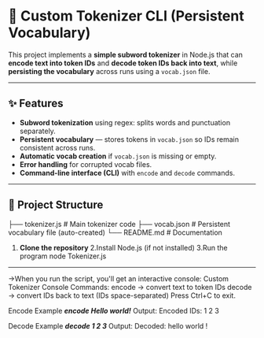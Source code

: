 # 📝 Custom Tokenizer CLI (Persistent Vocabulary)

This project implements a **simple subword tokenizer** in Node.js that can **encode text into token IDs** and **decode token IDs back into text**, while **persisting the vocabulary** across runs using a `vocab.json` file.

---

## ✨ Features

- **Subword tokenization** using regex: splits words and punctuation separately.
- **Persistent vocabulary** — stores tokens in `vocab.json` so IDs remain consistent across runs.
- **Automatic vocab creation** if `vocab.json` is missing or empty.
- **Error handling** for corrupted vocab files.
- **Command-line interface (CLI)** with `encode` and `decode` commands.

---

## 📂 Project Structure

├── tokenizer.js # Main tokenizer code
├── vocab.json # Persistent vocabulary file (auto-created)
└── README.md # Documentation

1. **Clone the repository**
2.Install Node.js (if not installed)
3.Run the program
 node Tokenizer.js
---
->When you run the script, you'll get an interactive console:
Custom Tokenizer Console
Commands:
  encode <text>   → convert text to token IDs
  decode <ids>    → convert IDs back to text (IDs space-separated)
Press Ctrl+C to exit.

Encode Example
***encode Hello world!*** 
Output:
Encoded IDs: 1 2 3

Decode Example
***decode 1 2 3***
Output:
Decoded: hello world !

